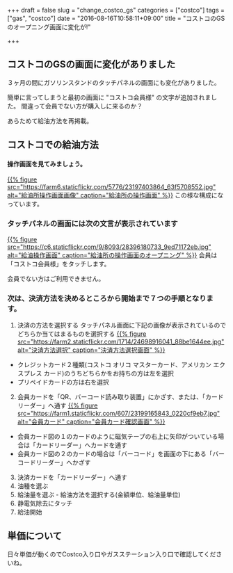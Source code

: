 +++
draft = false
slug = "change_costco_gs"
categories = ["costco"]
tags = ["gas", "costco"]
date = "2016-08-16T10:58:11+09:00"
title = "コストコのGSのオープニング画面に変化が!"

+++

## コストコのGSの画面に変化がありました

３ヶ月の間にガソリンスタンドのタッチパネルの画面にも変化がありました。

簡単に言ってしまうと最初の画面に "コストコ会員様" の文字が追加されました。
間違って会員でない方が購入しに来るのか？

あらためて給油方法を再掲載。

## コストコでの給油方法

#### 操作画面を見てみましょう。
[{{% figure src="https://farm6.staticflickr.com/5776/23197403864_63f5708552.jpg" alt="給油所操作画面画像" caption="給油所の操作画面" %}}](https://www.flickr.com/photos/t-723hamm/23197403864/in/dateposted/)
この様な構成になっています。

### タッチパネルの画面には次の文言が表示されています
[{{% figure src="https://c6.staticflickr.com/9/8093/28396180733_9ed71172eb.jpg" alt="給油操作画面" caption="給油所の操作画面のオープニング" %}}](https://www.flickr.com/photos/t-723hamm/28396180733/in/dateposted/)
会員は「コストコ会員様」をタッチします。

会員でない方はご利用できません。

### 次は、決済方法を決めるところから開始まで７つの手順となります。

1. 決済の方法を選択する
タッチパネル画面に下記の画像が表示されているのでどちらか当てはまるものを選択する
[{{% figure src="https://farm2.staticflickr.com/1714/24698916041_88be1644ee.jpg" alt="決済方法選択" caption="決済方法選択画面" %}}](https://www.flickr.com/photos/t-723hamm/24698916041/in/dateposted/)
 - クレジットカード２種類(コストコ オリコ マスターカード、アメリカン エクスプレス カード)のうちどちらかをお持ちの方は左を選択
 - プリペイドカードの方は右を選択
2. 会員カードを「QR、バーコード読み取り装置」にかざす、または、「カードリーダー」へ通す
[{{% figure src="https://farm1.staticflickr.com/607/23199165843_0220cf9eb7.jpg" alt="会員カード" caption="会員カード確認画面" %}}](https://www.flickr.com/photos/t-723hamm/23199165843/in/dateposted/)
 - 会員カード図の１のカードのように磁気テープの右上に矢印がついている場合は「カードリーダー」へカードを通す
 - 会員カード図の２のカードの場合は「バーコード」を画面の下にある「バーコードリーダー」へかざす
3. 決済カードを「カードリーダー」へ通す
4. 油種を選ぶ
5. 給油量を選ぶ - 給油方法を選択する(金額単位、給油量単位)
6. 静電気除去にタッチ
7. 給油開始

## 単価について
日々単価が動くのでCostco入り口やガスステーション入り口で確認してくださいね。

